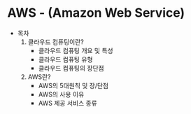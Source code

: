 # AWS - (Amazon Web Service)

* 목차
  1. 클라우드 컴퓨팅이란?
     * 클라우드 컴퓨팅 개요 및 특성
     * 클라우드 컴퓨팅 유형
     * 클라우드 컴퓨팅의 장단점
  2. AWS란?
     * AWS의 5대원칙 및 장/단점
     * AWS의 사용 이유
     * AWS 제공 서비스 종류